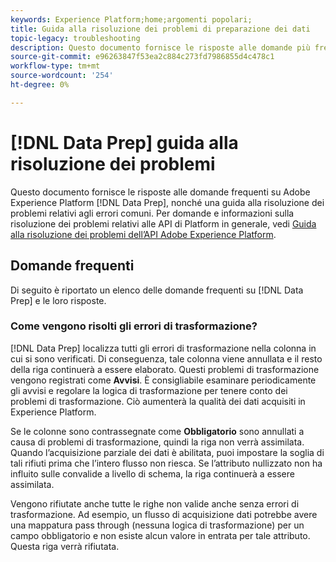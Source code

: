 ```yaml
---
keywords: Experience Platform;home;argomenti popolari;
title: Guida alla risoluzione dei problemi di preparazione dei dati
topic-legacy: troubleshooting
description: Questo documento fornisce le risposte alle domande più frequenti sulla preparazione dei dati di Adobe Experience Platform.
source-git-commit: e96263847f53ea2c884c273fd7986855d4c478c1
workflow-type: tm+mt
source-wordcount: '254'
ht-degree: 0%

---
```


# [!DNL Data Prep] guida alla risoluzione dei problemi

Questo documento fornisce le risposte alle domande frequenti su Adobe Experience Platform [!DNL Data Prep], nonché una guida alla risoluzione dei problemi relativi agli errori comuni. Per domande e informazioni sulla risoluzione dei problemi relativi alle API di Platform in generale, vedi [Guida alla risoluzione dei problemi dell’API Adobe Experience Platform](../landing/troubleshooting.md).

## Domande frequenti

Di seguito è riportato un elenco delle domande frequenti su [!DNL Data Prep] e le loro risposte.

### Come vengono risolti gli errori di trasformazione?

[!DNL Data Prep] localizza tutti gli errori di trasformazione nella colonna in cui si sono verificati. Di conseguenza, tale colonna viene annullata e il resto della riga continuerà a essere elaborato. Questi problemi di trasformazione vengono registrati come **Avvisi**. È consigliabile esaminare periodicamente gli avvisi e regolare la logica di trasformazione per tenere conto dei problemi di trasformazione. Ciò aumenterà la qualità dei dati acquisiti in Experience Platform.

Se le colonne sono contrassegnate come **Obbligatorio** sono annullati a causa di problemi di trasformazione, quindi la riga non verrà assimilata. Quando l’acquisizione parziale dei dati è abilitata, puoi impostare la soglia di tali rifiuti prima che l’intero flusso non riesca. Se l’attributo nullizzato non ha influito sulle convalide a livello di schema, la riga continuerà a essere assimilata.

Vengono rifiutate anche tutte le righe non valide anche senza errori di trasformazione. Ad esempio, un flusso di acquisizione dati potrebbe avere una mappatura pass through (nessuna logica di trasformazione) per un campo obbligatorio e non esiste alcun valore in entrata per tale attributo. Questa riga verrà rifiutata.